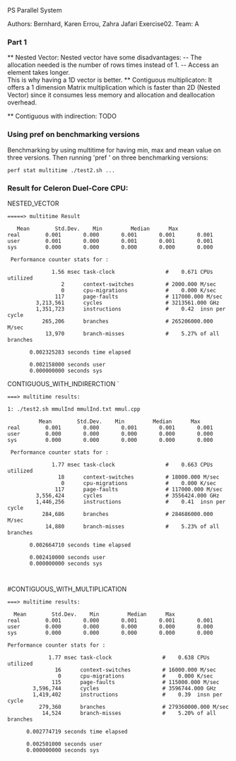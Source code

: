 PS Parallel System

Authors: Bernhard, Karen Errou, Zahra Jafari
Exercise02.
Team: A

### Part 1

** Nested Vector: Nested vector have some disadvantages: 
                               -- The allocation needed is the number of rows times instead of 1.
                               -- Access an element takes longer.  
                  This is why having a 1D vector is better.
** Contiguous multiplicaton: It offers a 1 dimension Matrix multiplication which is faster than 2D (Nested Vector) since it consumes less memory and allocation and deallocation overhead.

** Contiguous with indirection: TODO 


### Using pref on benchmarking versions


Benchmarking by using multitime for having min, max and mean value on three versions. 
Then running  'pref ' on three benchmarking versions:

`perf stat multitime ./test2.sh ...`


### Result for Celeron Duel-Core CPU:
  
NESTED_VECTOR
  
`=====> multitime Result`

```
   Mean        Std.Dev.    Min         Median      Max
real        0.001       0.000       0.001       0.001       0.001       
user        0.001       0.000       0.001       0.001       0.001       
sys         0.000       0.000       0.000       0.000       0.000       

 Performance counter stats for :

              1.56 msec task-clock                #    0.671 CPUs utilized          
                 2      context-switches          # 2000.000 M/sec                  
                 0      cpu-migrations            #    0.000 K/sec                  
               117      page-faults               # 117000.000 M/sec                
         3,213,561      cycles                    # 3213561.000 GHz                 
         1,351,723      instructions              #    0.42  insn per cycle         
           265,206      branches                  # 265206000.000 M/sec             
            13,970      branch-misses             #    5.27% of all branches        

       0.002325283 seconds time elapsed

       0.002158000 seconds user
       0.000000000 seconds sys

```

 CONTIGUOUS_WITH_INDIRERCTION `
 
  ```
  ===> multitime results:
  
  1: ./test2.sh mmulInd mmulInd.txt mmul.cpp
  
            Mean        Std.Dev.    Min         Median      Max
  real        0.001       0.000       0.001       0.001       0.001       
  user        0.000       0.000       0.000       0.000       0.000       
  sys         0.000       0.000       0.000       0.000       0.000       
  
   Performance counter stats for :
  
                1.77 msec task-clock                #    0.663 CPUs utilized          
                  18      context-switches          # 18000.000 M/sec                 
                   0      cpu-migrations            #    0.000 K/sec                  
                 117      page-faults               # 117000.000 M/sec                
           3,556,424      cycles                    # 3556424.000 GHz                 
           1,446,256      instructions              #    0.41  insn per cycle         
             284,686      branches                  # 284686000.000 M/sec             
              14,880      branch-misses             #    5.23% of all branches        
  
         0.002664710 seconds time elapsed
  
         0.002410000 seconds user
         0.000000000 seconds sys
  
            
 ```
 
 
 #CONTIGUOUS_WITH_MULTIPLICATION 
  
  ```
 ===> multitime results: 
 
    Mean        Std.Dev.    Min         Median      Max
 real        0.001       0.000       0.001       0.001       0.001       
 user        0.000       0.000       0.000       0.000       0.000       
 sys         0.000       0.000       0.000       0.000       0.000       
 
  Performance counter stats for :
 
               1.77 msec task-clock                #    0.638 CPUs utilized          
                 16      context-switches          # 16000.000 M/sec                 
                  0      cpu-migrations            #    0.000 K/sec                  
                115      page-faults               # 115000.000 M/sec                
          3,596,744      cycles                    # 3596744.000 GHz                 
          1,419,402      instructions              #    0.39  insn per cycle         
            279,360      branches                  # 279360000.000 M/sec             
             14,524      branch-misses             #    5.20% of all branches        
 
        0.002774719 seconds time elapsed
 
        0.002501000 seconds user
        0.000000000 seconds sys
 
 

 
